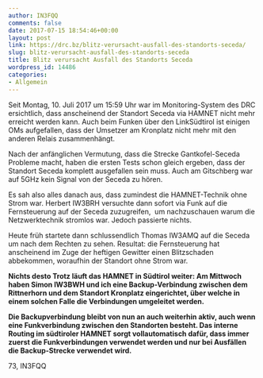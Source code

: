 ```yaml
---
author: IN3FQQ
comments: false
date: 2017-07-15 18:54:46+00:00
layout: post
link: https://drc.bz/blitz-verursacht-ausfall-des-standorts-seceda/
slug: blitz-verursacht-ausfall-des-standorts-seceda
title: Blitz verursacht Ausfall des Standorts Seceda
wordpress_id: 14486
categories:
- Allgemein
---
```


Seit Montag, 10. Juli 2017 um 15:59 Uhr war im Monitoring-System des DRC ersichtlich, dass anscheinend der Standort Seceda via HAMNET nicht mehr erreicht werden kann. Auch beim Funken über den LinkSüdtirol ist einigen OMs aufgefallen, dass der Umsetzer am Kronplatz nicht mehr mit den anderen Relais zusammenhängt.

Nach der anfänglichen Vermutung, dass die Strecke Gantkofel-Seceda Probleme macht, haben die ersten Tests schon gleich ergeben, dass der Standort Seceda komplett ausgefallen sein muss. Auch am Gitschberg war auf 5GHz kein Signal von der Seceda zu hören.



Es sah also alles danach aus, dass zumindest die HAMNET-Technik ohne Strom war. Herbert IW3BRH versuchte dann sofort via Funk auf die Fernsteuerung auf der Seceda zuzugreifen,  um nachzuschauen warum die Netzwerktechnik stromlos war. Jedoch passierte nichts.



Heute früh startete dann schlussendlich Thomas IW3AMQ auf die Seceda um nach dem Rechten zu sehen. Resultat: die Fernsteuerung hat anscheinend im Zuge der heftigen Gewitter einen Blitzschaden abbekommen, woraufhin der Standort ohne Strom war.





**Nichts desto Trotz läuft das HAMNET in Südtirol weiter: Am Mittwoch haben Simon IW3BWH und ich eine Backup-Verbindung zwischen dem Rittnerhorn und dem Standort Kronplatz eingerichtet, über welche in einem solchen Falle die Verbindungen umgeleitet werden.**

**Die Backupverbindung bleibt von nun an auch weiterhin aktiv, auch wenn eine Funkverbindung zwischen den Standorten besteht. Das interne Routing im südtiroler HAMNET sorgt vollautomatisch dafür, dass immer zuerst die Funkverbindungen verwendet werden und nur bei Ausfällen die Backup-Strecke verwendet wird.**



73, IN3FQQ
